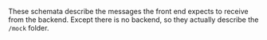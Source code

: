 These schemata describe the messages the front end expects to receive from the backend.
Except there is no backend, so they actually describe the `/mock` folder.
